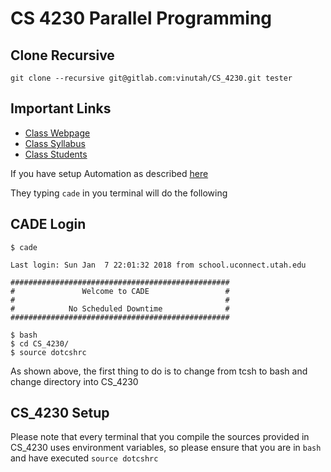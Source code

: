 # CS 4230 Parallel Programming

## Clone Recursive

`git clone --recursive git@gitlab.com:vinutah/CS_4230.git tester`

## Important Links

* [Class Webpage](tinyurl.com/teach4230s18)
* [Class Syllabus](tinyurl.com/cs4230-syllabus-s18)
* [Class Students](tinyurl.com/cs4230-students-s18)


If you have setup Automation as described [here](https://sites.google.com/view/cs4230spring2018/parallel-hardware)

They typing ```cade``` in you terminal will do the following

## CADE Login

```$ cade```

```
Last login: Sun Jan  7 22:01:32 2018 from school.uconnect.utah.edu

#################################################
#               Welcome to CADE                 #
#                                               #
#            No Scheduled Downtime              #
#################################################

$ bash
$ cd CS_4230/
$ source dotcshrc
```

As shown above, the first thing to do is to change from tcsh to bash and 
change directory into CS_4230

## CS_4230 Setup

Please note that every terminal that you compile the sources provided
in CS_4230 uses environment variables, so please ensure that
you are in `bash` and have executed `source dotcshrc`



